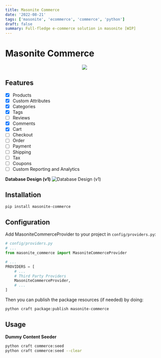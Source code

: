 ```yaml
---
title: Masonite Commerce
date: '2022-08-21'
tags: ['masonite', 'ecommerce', 'commerce', 'python']
draft: false
summary: Full-fledge e-commerce solution in masonite [WIP]
---
```


# Masonite Commerce

<p align="center">
  <img src="https://banners.beyondco.de/Masonite Commerce.png?theme=light&packageManager=pip+install&packageName=masonite-commerce&pattern=charlieBrown&style=style_2&description=Full-fledge+e-commerce+solution+in+Masonite+Framework.&md=1&showWatermark=1&fontSize=100px&images=adjustments&widths=50&heights=50" />
</p>

## Features

- [x] Products
- [x] Custom Attributes
- [x] Categories
- [x] Tags
- [ ] Reviews
- [x] Comments
- [x] Cart
- [ ] Checkout
- [ ] Order
- [ ] Payment
- [ ] Shipping
- [ ] Tax
- [ ] Coupons
- [ ] Custom Reporting and Analytics

**Database Design (v1)**
![Database Design (v1)](https://github.com/yubarajshrestha/masonite-commerce/blob/master/docs/masonite_commerce.png?raw=true)

## Installation

```bash
pip install masonite-commerce
```

## Configuration

Add MasoniteCommerceProvider to your project in `config/providers.py`:

```python
# config/providers.py
# ...
from masonite_commerce import MasoniteCommerceProvider

# ...
PROVIDERS = [
    # ...
    # Third Party Providers
    MasoniteCommerceProvider,
    # ...
]
```

Then you can publish the package resources (if needed) by doing:

```bash
python craft package:publish masonite-commerce
```

## Usage

**Dummy Content Seeder**

```sh
python craft commerce:seed
python craft commerce:seed --clear
```
